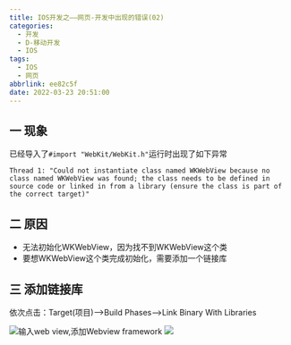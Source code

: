 ```yaml
---
title: IOS开发之——网页-开发中出现的错误(02)
categories:
  - 开发
  - D-移动开发
  - IOS
tags:
  - IOS
  - 网页
abbrlink: ee82c5f
date: 2022-03-23 20:51:00
---
```

## 一 现象

已经导入了`#import "WebKit/WebKit.h"`运行时出现了如下异常

```
Thread 1: "Could not instantiate class named WKWebView because no class named WKWebView was found; the class needs to be defined in source code or linked in from a library (ensure the class is part of the correct target)"
```

<!--more-->

## 二 原因

* 无法初始化WKWebView，因为找不到WKWebView这个类
* 要想WKWebView这个类完成初始化，需要添加一个链接库

## 三 添加链接库

依次点击：Target(项目)——>Build Phases——>Link Binary With Libraries

![][1]输入web view,添加Webview framework
![][2]


[1]:https://jsd.onmicrosoft.cn/gh/PGzxc/CDN/blog-ios/ios-webview-02-target-buildphases.png
[2]:https://jsd.onmicrosoft.cn/gh/PGzxc/CDN/blog-ios/ios-webview-02-framework-add.png

